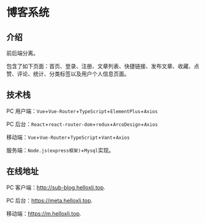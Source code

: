 # 博客系统

## 介绍

前后端分离。

包含了如下页面：首页、登录、注册、文章列表、快捷链接、发布文章、收藏、点赞、评论、统计、分类标签以及用户个人信息页面。

## 技术栈

PC 用户端：`Vue`+`Vue-Router`+`TypeScript`+`ElementPlus`+`Axios`

PC 后台：`React`+`react-router-dom`+`redux`+`ArcoDesign`+`Axios`

移动端：`Vue`+`Vue-Router`+`TypeScript`+`Vant`+`Axios`

服务端：`Node.js(express框架)`+`Mysql`实现。

## 在线地址

PC 客户端：http://sub-blog.helloxlj.top.

PC 后台：https://meta.helloxlj.top.

移动端：https://m.helloxlj.top.

<Twikoo/>
